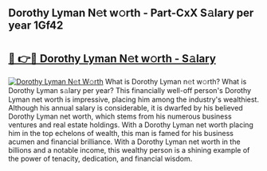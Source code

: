## Dorothy Lyman N𝚎t w𝚘rth - Part-CxX S𝚊lary per year 1Gf42

# <h2><a href="http://gc3srq.nevu.top/?p=Dorothy+Lyman">🔗 👉🔴 Dorothy Lyman N𝚎t w𝚘rth - S𝚊lary</a></h2>

[![Dorothy Lyman N𝚎t W𝚘rth](https://i.imgur.com/Oavwk0R.jpeg)](http://gc3srq.nevu.top/?p=Dorothy+Lyman)
What is Dorothy Lyman n𝚎t w𝚘rth? What is Dorothy Lyman s𝚊lary per year?
This financially well-off person's Dorothy Lyman net worth is impressive, placing him among the industry's wealthiest. Although his annual salary is considerable, it is dwarfed by his believed Dorothy Lyman net worth, which stems from his numerous business ventures and real estate holdings. With a Dorothy Lyman net worth placing him in the top echelons of wealth, this man is famed for his business acumen and financial brilliance. With a Dorothy Lyman net worth in the billions and a notable income, this wealthy person is a shining example of the power of tenacity, dedication, and financial wisdom.
